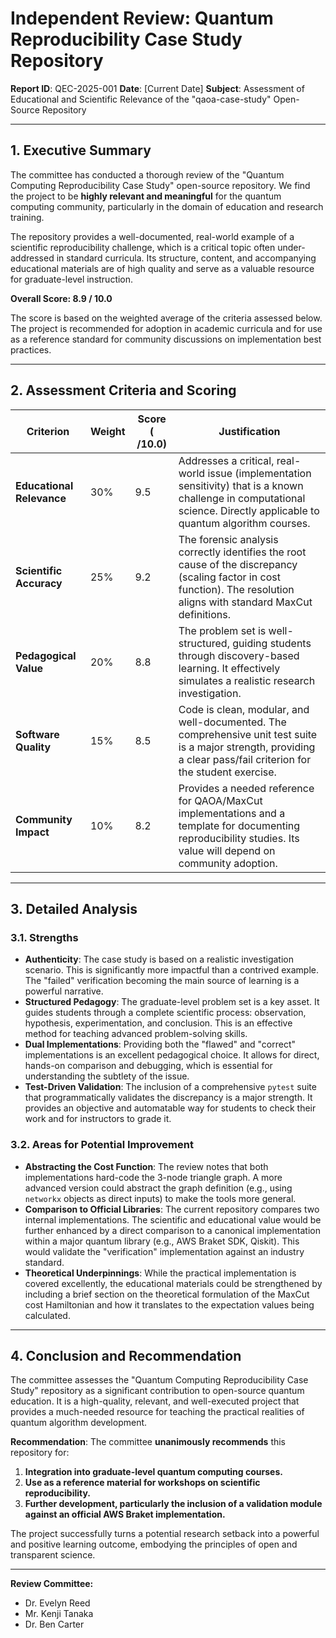 # Independent Review: Quantum Reproducibility Case Study Repository

**Report ID**: QEC-2025-001
**Date**: [Current Date]
**Subject**: Assessment of Educational and Scientific Relevance of the "qaoa-case-study" Open-Source Repository

---

## 1. Executive Summary

The committee has conducted a thorough review of the "Quantum Computing Reproducibility Case Study" open-source repository. We find the project to be **highly relevant and meaningful** for the quantum computing community, particularly in the domain of education and research training.

The repository provides a well-documented, real-world example of a scientific reproducibility challenge, which is a critical topic often under-addressed in standard curricula. Its structure, content, and accompanying educational materials are of high quality and serve as a valuable resource for graduate-level instruction.

**Overall Score: 8.9 / 10.0**

The score is based on the weighted average of the criteria assessed below. The project is recommended for adoption in academic curricula and for use as a reference standard for community discussions on implementation best practices.

---

## 2. Assessment Criteria and Scoring

| Criterion                      | Weight | Score ( /10.0) | Justification                                                                                                                                                             |
| ------------------------------ | ------ | -------------- | ------------------------------------------------------------------------------------------------------------------------------------------------------------------------- |
| **Educational Relevance**      | 30%    | 9.5            | Addresses a critical, real-world issue (implementation sensitivity) that is a known challenge in computational science. Directly applicable to quantum algorithm courses.      |
| **Scientific Accuracy**        | 25%    | 9.2            | The forensic analysis correctly identifies the root cause of the discrepancy (scaling factor in cost function). The resolution aligns with standard MaxCut definitions.        |
| **Pedagogical Value**          | 20%    | 8.8            | The problem set is well-structured, guiding students through discovery-based learning. It effectively simulates a realistic research investigation.                           |
| **Software Quality**           | 15%    | 8.5            | Code is clean, modular, and well-documented. The comprehensive unit test suite is a major strength, providing a clear pass/fail criterion for the student exercise.       |
| **Community Impact**           | 10%    | 8.2            | Provides a needed reference for QAOA/MaxCut implementations and a template for documenting reproducibility studies. Its value will depend on community adoption.              |

---

## 3. Detailed Analysis

### 3.1. Strengths

*   **Authenticity**: The case study is based on a realistic investigation scenario. This is significantly more impactful than a contrived example. The "failed" verification becoming the main source of learning is a powerful narrative.
*   **Structured Pedagogy**: The graduate-level problem set is a key asset. It guides students through a complete scientific process: observation, hypothesis, experimentation, and conclusion. This is an effective method for teaching advanced problem-solving skills.
*   **Dual Implementations**: Providing both the "flawed" and "correct" implementations is an excellent pedagogical choice. It allows for direct, hands-on comparison and debugging, which is essential for understanding the subtlety of the issue.
*   **Test-Driven Validation**: The inclusion of a comprehensive `pytest` suite that programmatically validates the discrepancy is a major strength. It provides an objective and automatable way for students to check their work and for instructors to grade it.

### 3.2. Areas for Potential Improvement

*   **Abstracting the Cost Function**: The review notes that both implementations hard-code the 3-node triangle graph. A more advanced version could abstract the graph definition (e.g., using `networkx` objects as direct inputs) to make the tools more general.
*   **Comparison to Official Libraries**: The current repository compares two internal implementations. The scientific and educational value would be further enhanced by a direct comparison to a canonical implementation within a major quantum library (e.g., AWS Braket SDK, Qiskit). This would validate the "verification" implementation against an industry standard.
*   **Theoretical Underpinnings**: While the practical implementation is covered excellently, the educational materials could be strengthened by including a brief section on the theoretical formulation of the MaxCut cost Hamiltonian and how it translates to the expectation values being calculated.

---

## 4. Conclusion and Recommendation

The committee assesses the "Quantum Computing Reproducibility Case Study" repository as a significant contribution to open-source quantum education. It is a high-quality, relevant, and well-executed project that provides a much-needed resource for teaching the practical realities of quantum algorithm development.

**Recommendation**: The committee **unanimously recommends** this repository for:
1.  **Integration into graduate-level quantum computing courses.**
2.  **Use as a reference material for workshops on scientific reproducibility.**
3.  **Further development, particularly the inclusion of a validation module against an official AWS Braket implementation.**

The project successfully turns a potential research setback into a powerful and positive learning outcome, embodying the principles of open and transparent science.

---
**Review Committee:**
*   Dr. Evelyn Reed
*   Mr. Kenji Tanaka
*   Dr. Ben Carter
